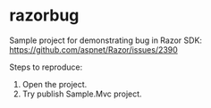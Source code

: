 # razorbug
Sample project for demonstrating bug in Razor SDK: https://github.com/aspnet/Razor/issues/2390

Steps to reproduce:
1. Open the project.
2. Try publish Sample.Mvc project.
